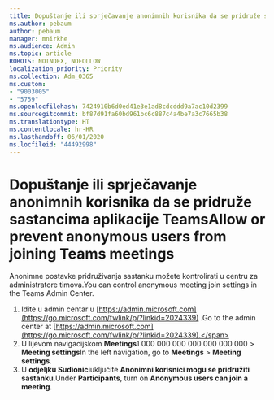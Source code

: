 ```yaml
---
title: Dopuštanje ili sprječavanje anonimnih korisnika da se pridruže sastancima aplikacije Teams
ms.author: pebaum
author: pebaum
manager: mnirkhe
ms.audience: Admin
ms.topic: article
ROBOTS: NOINDEX, NOFOLLOW
localization_priority: Priority
ms.collection: Adm_O365
ms.custom:
- "9003005"
- "5759"
ms.openlocfilehash: 7424910b6d0ed41e3e1ad8cdcddd9a7ac10d2399
ms.sourcegitcommit: bf87d91fa60bd961bc6c887c4a4be7a3c7665b38
ms.translationtype: HT
ms.contentlocale: hr-HR
ms.lasthandoff: 06/01/2020
ms.locfileid: "44492998"
---
```

# <a name="allow-or-prevent-anonymous-users-from-joining-teams-meetings"></a><span data-ttu-id="69e7c-102">Dopuštanje ili sprječavanje anonimnih korisnika da se pridruže sastancima aplikacije Teams</span><span class="sxs-lookup"><span data-stu-id="69e7c-102">Allow or prevent anonymous users from joining Teams meetings</span></span>

<span data-ttu-id="69e7c-103">Anonimne postavke pridruživanja sastanku možete kontrolirati u centru za administratore timova.</span><span class="sxs-lookup"><span data-stu-id="69e7c-103">You can control anonymous meeting join settings in the Teams Admin Center.</span></span>

1.  <span data-ttu-id="69e7c-104">Idite u admin centar u [https://admin.microsoft.com](https://go.microsoft.com/fwlink/p/?linkid=2024339) .</span><span class="sxs-lookup"><span data-stu-id="69e7c-104">Go to the admin center at  [https://admin.microsoft.com](https://go.microsoft.com/fwlink/p/?linkid=2024339).</span></span>
2.  <span data-ttu-id="69e7c-105">U lijevom navigacijskom **Meetings**1 000 000 000 000 000 000 000   >   **Meeting settings**</span><span class="sxs-lookup"><span data-stu-id="69e7c-105">In the left navigation, go to  **Meetings**  >  **Meeting settings**.</span></span>
3.  <span data-ttu-id="69e7c-106">U **odjeljku Sudionici**uključite **Anonimni korisnici mogu se pridružiti sastanku**.</span><span class="sxs-lookup"><span data-stu-id="69e7c-106">Under  **Participants**, turn on  **Anonymous users can join a meeting**.</span></span>
